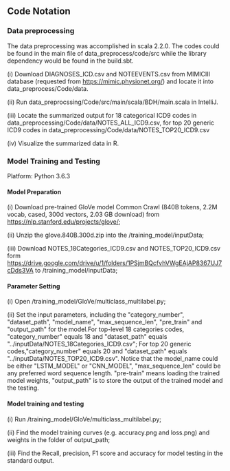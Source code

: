 
## Code Notation 

### Data preprocessing

The data preprocessing was accomplished in scala 2.2.0. The codes could be found in the main file of data_preprocess/code/src while the library dependency would be found in the build.sbt. 

(i) Download DIAGNOSES_ICD.csv and NOTEEVENTS.csv from MIMICIII database (requested from https://mimic.physionet.org/) and locate it into data_preprocess/Code/data.

(ii) Run data_preprocssing/Code/src/main/scala/BDH/main.scala in IntelliJ. 

(iii) Locate the summarized output for 18 categorical ICD9 codes in data_preprocessing/Code/data/NOTES_ALL_ICD9.csv, for top 20 generic ICD9 codes in data_preprocessing/Code/data/NOTES_TOP20_ICD9.csv

(iv) Visualize the summarized data in R. 

### Model Training and Testing

Platform: Python 3.6.3

#### Model Preparation

(i) Download pre-trained GloVe model Common Crawl (840B tokens, 2.2M vocab, cased, 300d vectors, 2.03 GB download) from https://nlp.stanford.edu/projects/glove/;

(ii) Unzip the glove.840B.300d.zip into the /training_model/inputData;

(iii) Download NOTES_18Categories_ICD9.csv and NOTES_TOP20_ICD9.csv form https://drive.google.com/drive/u/1/folders/1PSjmBQcfvhVWgEAjAP8367UJ7cDds3VA to /training_model/inputData;

#### Parameter Setting

(i) Open /training_model/GloVe/multiclass_multilabel.py; 

(ii) Set the input parameters, including the "category_number", "dataset_path", "model_name", "max_sequence_len", "pre_train" and "output_path" for the model.For top-level 18 categories codes, "category_number" equals 18 and "dataset_path" equals "../inputData/NOTES_18Categories_ICD9.csv"; For top 20 generic codes,"category_number" equals 20 and "dataset_path" equals "../inputData/NOTES_TOP20_ICD9.csv". Notice that the model_name could be either "LSTM_MODEL" or "CNN_MODEL", "max_sequence_len" could be any preferred word sequence length. "pre-train" means loading the trained model weights, "output_path" is to store the output of the trained model and the testing. 

#### Model training and testing

(i) Run /training_model/GloVe/multiclass_multilabel.py;

(ii) Find the model training curves (e.g. accuracy.png and loss.png) and weights in the folder of output_path;

(iii) Find the Recall, precision, F1 score and accuracy for model testing in the standard output.
